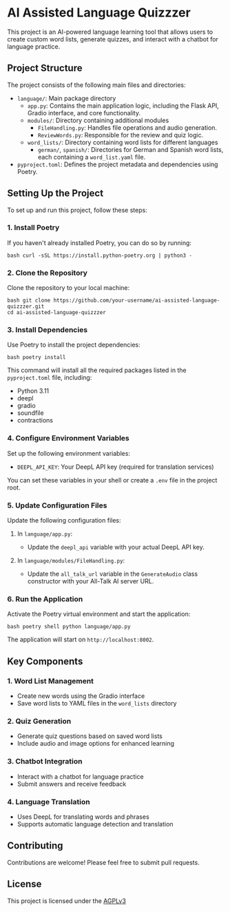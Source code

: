 # AI Assisted Language Quizzzer

This project is an AI-powered language learning tool that allows users to create custom word lists, generate quizzes, and interact with a chatbot for language practice.

## Project Structure

The project consists of the following main files and directories:

- `language/`: Main package directory
  - `app.py`: Contains the main application logic, including the Flask API, Gradio interface, and core functionality.
  - `modules/`: Directory containing additional modules
    - `FileHandling.py`: Handles file operations and audio generation.
    - `ReviewWords.py`: Responsible for the review and quiz logic.
  - `word_lists/`: Directory containing word lists for different languages
    - `german/`, `spanish/`: Directories for German and Spanish word lists, each containing a `word_list.yaml` file.
- `pyproject.toml`: Defines the project metadata and dependencies using Poetry.

## Setting Up the Project

To set up and run this project, follow these steps:

### 1. Install Poetry

If you haven't already installed Poetry, you can do so by running:
```
bash curl -sSL https://install.python-poetry.org | python3 -
```

### 2. Clone the Repository

Clone the repository to your local machine:
```
bash git clone https://github.com/your-username/ai-assisted-language-quizzzer.git 
cd ai-assisted-language-quizzzer
```

### 3. Install Dependencies

Use Poetry to install the project dependencies:
```
bash poetry install
```

This command will install all the required packages listed in the `pyproject.toml` file, including:

- Python 3.11
- deepl
- gradio
- soundfile
- contractions

### 4. Configure Environment Variables

Set up the following environment variables:

- `DEEPL_API_KEY`: Your DeepL API key (required for translation services)

You can set these variables in your shell or create a `.env` file in the project root.

### 5. Update Configuration Files

Update the following configuration files:

1. In `language/app.py`:
   - Update the `deepl_api` variable with your actual DeepL API key.

2. In `language/modules/FileHandling.py`:
   - Update the `all_talk_url` variable in the `GenerateAudio` class constructor with your All-Talk AI server URL.

### 6. Run the Application

Activate the Poetry virtual environment and start the application:
```
bash poetry shell python language/app.py
```

The application will start on `http://localhost:8002`.

## Key Components

### 1. Word List Management

- Create new words using the Gradio interface
- Save word lists to YAML files in the `word_lists` directory

### 2. Quiz Generation

- Generate quiz questions based on saved word lists
- Include audio and image options for enhanced learning

### 3. Chatbot Integration

- Interact with a chatbot for language practice
- Submit answers and receive feedback

### 4. Language Translation

- Uses DeepL for translating words and phrases
- Supports automatic language detection and translation

## Contributing

Contributions are welcome! Please feel free to submit pull requests.

## License

This project is licensed under the [AGPLv3](https://www.gnu.org/licenses/agpl-3.0.en.html)

